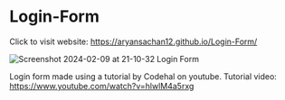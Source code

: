 # Login-Form

Click to visit website: https://aryansachan12.github.io/Login-Form/

![Screenshot 2024-02-09 at 21-10-32 Login Form](https://github.com/AryanSachan12/Login-Form/assets/141572341/a11ffa20-6b88-47e3-9776-3f30a8152016)



Login form made using a tutorial by Codehal on youtube.
Tutorial video: https://www.youtube.com/watch?v=hlwlM4a5rxg
